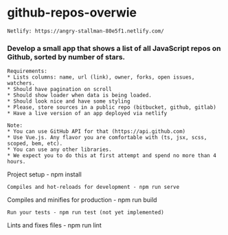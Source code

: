 # github-repos-overwie
```
Netlify: https://angry-stallman-80e5f1.netlify.com/
```
### Develop a small app that shows a list of all JavaScript repos on Github, sorted by number of stars.
```
Requirements:
* Lists columns: name, url (link), owner, forks, open issues, watchers.
* Should have pagination on scroll
* Should show loader when data is being loaded.
* Should look nice and have some styling
* Please, store sources in a public repo (bitbucket, github, gitlab)
* Have a live version of an app deployed via netlify

Note:
* You can use GitHub API for that (https://api.github.com)
* Use Vue.js. Any flavor you are comfortable with (ts, jsx, scss, scoped, bem, etc).
* You can use any other libraries.
* We expect you to do this at first attempt and spend no more than 4 hours.

```
Project setup - npm install
```
Compiles and hot-reloads for development - npm run serve
```
Compiles and minifies for production - npm run build
```
Run your tests - npm run test (not yet implemented)
```
Lints and fixes files - npm run lint
```